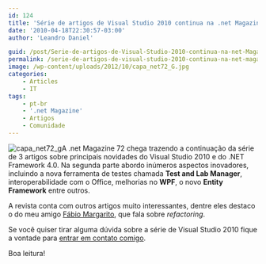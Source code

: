 ```yaml
---
id: 124
title: 'Série de artigos de Visual Studio 2010 continua na .net Magazine 72'
date: '2010-04-18T22:30:57-03:00'
author: 'Leandro Daniel'

guid: /post/Serie-de-artigos-de-Visual-Studio-2010-continua-na-net-Magazine-72.aspx
permalink: /serie-de-artigos-de-visual-studio-2010-continua-na-net-magazine-72/
image: /wp-content/uploads/2012/10/capa_net72_G.jpg
categories:
    - Articles
    - IT
tags:
    - pt-br
    - '.net Magazine'
    - Artigos
    - Comunidade
---
```


![capa_net72_g](http://leandrodaniel.com/pics/capa_net72_g_1.jpg "capa_net72_g")A .net Magazine 72 chega trazendo a continuação da série de 3 artigos sobre principais novidades do Visual Studio 2010 e do .NET Framework 4.0. Na segunda parte abordo inúmeros aspectos inovadores, incluindo a nova ferramenta de testes chamada **Test and Lab Manager**, interoperabilidade com o Office, melhorias no **WPF**, o novo **Entity Framework** entre outros.

A revista conta com outros artigos muito interessantes, dentre eles destaco o do meu amigo [Fábio Margarito](http://www.mgrtconsultoria.com/blog/), que fala sobre *refactoring*.

Se você quiser tirar alguma dúvida sobre a série de Visual Studio 2010 fique a vontade para [entrar em contato comigo](http://www.leandrodaniel.com/contact).

Boa leitura!

